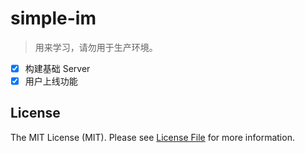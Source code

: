 # simple-im

> 用来学习，请勿用于生产环境。

- [x] 构建基础 Server
- [x] 用户上线功能

## License

The MIT License (MIT). Please see [License File](LICENSE) for more information.